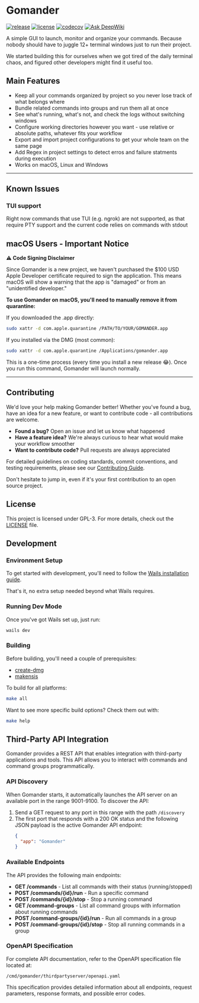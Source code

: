 # Gomander

[![release](https://img.shields.io/github/v/release/lazylabz/gomander-app)](https://github.com/lazylabz/gomander-app/releases/latest)
[![license](https://img.shields.io/github/license/lazylabz/gomander-app)](https://github.com/lazylabz/gomander-app/blob/main/LICENSE)
[![codecov](https://codecov.io/gh/lazylabz/gomander-app/branch/main/graph/badge.svg?token=D4LYOARMC5)](https://codecov.io/gh/lazylabz/gomander-app)
[![Ask DeepWiki](https://deepwiki.com/badge.svg)](https://deepwiki.com/lazylabz/gomander-app)

A simple GUI to launch, monitor and organize your commands. Because nobody should have to juggle 12+ terminal windows just to run their project.

We started building this for ourselves when we got tired of the daily terminal chaos, and figured other developers might find it useful too.

## Main Features

- Keep all your commands organized by project so you never lose track of what belongs where
- Bundle related commands into groups and run them all at once
- See what's running, what's not, and check the logs without switching windows
- Configure working directories however you want - use relative or absolute paths, whatever fits your workflow
- Export and import project configurations to get your whole team on the same page
- Add Regex in project settings to detect erros and failure statments during execution
- Works on macOS, Linux and Windows

---

## Known Issues
### TUI support
Right now commands that use TUI (e.g. ngrok) are not supported, as that require PTY support and the current code relies on commands with stdout

## macOS Users - Important Notice

**⚠️ Code Signing Disclaimer**

Since Gomander is a new project, we haven't purchased the $100 USD Apple Developer certificate required to sign the application. This means macOS will show a warning that the app is "damaged" or from an "unidentified developer."

**To use Gomander on macOS, you'll need to manually remove it from quarantine:**

If you downloaded the .app directly:
```bash
sudo xattr -d com.apple.quarantine /PATH/TO/YOUR/GOMANDER.app
```

If you installed via the DMG (most common):
```bash
sudo xattr -d com.apple.quarantine /Applications/gomander.app
```

This is a one-time process (every time you install a new release 😂). Once you run this command, Gomander will launch normally.

---

## Contributing

We'd love your help making Gomander better! Whether you've found a bug, have an idea for a new feature, or want to contribute code - all contributions are welcome.
- **Found a bug?** Open an issue and let us know what happened
- **Have a feature idea?** We're always curious to hear what would make your workflow smoother
- **Want to contribute code?** Pull requests are always appreciated

For detailed guidelines on coding standards, commit conventions, and testing requirements, please see our [Contributing Guide](CONTRIBUTING.md).

Don't hesitate to jump in, even if it's your first contribution to an open source project.

## License

This project is licensed under GPL-3. For more details, check out the [LICENSE](/LICENSE) file.

## Development

### Environment Setup

To get started with development, you'll need to follow the [Wails installation guide](https://wails.io/docs/gettingstarted/installation).

That's it, no extra setup needed beyond what Wails requires.

### Running Dev Mode

Once you've got Wails set up, just run:

```bash
wails dev
```

### Building

Before building, you'll need a couple of prerequisites:
- [create-dmg](https://formulae.brew.sh/formula/create-dmg)
- [makensis](https://formulae.brew.sh/formula/makensis)

To build for all platforms:
```bash
make all
```

Want to see more specific build options? Check them out with:
```bash
make help
```

## Third-Party API Integration

Gomander provides a REST API that enables integration with third-party applications and tools. This API allows you to interact with commands and command groups programmatically.

### API Discovery

When Gomander starts, it automatically launches the API server on an available port in the range 9001-9100. To discover the API:

1. Send a GET request to any port in this range with the path `/discovery`
2. The first port that responds with a 200 OK status and the following JSON payload is the active Gomander API endpoint:
   ```json
   {
     "app": "Gomander"
   }
   ```

### Available Endpoints

The API provides the following main endpoints:

- **GET /commands** - List all commands with their status (running/stopped)
- **POST /commands/{id}/run** - Run a specific command
- **POST /commands/{id}/stop** - Stop a running command
- **GET /command-groups** - List all command groups with information about running commands
- **POST /command-groups/{id}/run** - Run all commands in a group
- **POST /command-groups/{id}/stop** - Stop all running commands in a group

### OpenAPI Specification

For complete API documentation, refer to the OpenAPI specification file located at:

```
/cmd/gomander/thirdpartyserver/openapi.yaml
```

This specification provides detailed information about all endpoints, request parameters, response formats, and possible error codes.
